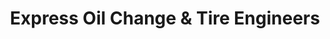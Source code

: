 ---
title: "Express Oil Change & Tire Engineers"
url: /columbus/express-oil-change-und-tire-engineers-u-s-45/
shop: Reifen
---